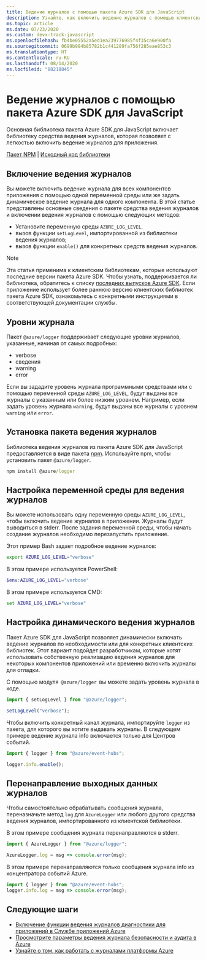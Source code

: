 ```yaml
---
title: Ведение журналов с помощью пакета Azure SDK для JavaScript
description: Узнайте, как включить ведение журналов с помощью клиентских библиотек пакета Azure SDK для JavaScript.
ms.topic: article
ms.date: 07/23/2020
ms.custom: devx-track-javascript
ms.openlocfilehash: fb4be05552a5ed1ea239776985f4f35ca6e900fa
ms.sourcegitcommit: 0699b984b85782b1c441289fa756f285eae853c3
ms.translationtype: HT
ms.contentlocale: ru-RU
ms.lasthandoff: 08/14/2020
ms.locfileid: "88218845"
---
```

# <a name="logging-with-the-azure-sdk-for-javascript"></a>Ведение журналов с помощью пакета Azure SDK для JavaScript

Основная библиотека пакета Azure SDK для JavaScript включает библиотеку средства ведения журналов, которая позволяет с легкостью включить ведение журналов для приложения. 

[Пакет NPM](https://www.npmjs.com/package/@azure/logger) | [Исходный код библиотеки](https://github.com/Azure/azure-sdk-for-js/tree/master/sdk/core/logger)

## <a name="enable-logging"></a>Включение ведения журналов

Вы можете включить ведение журнала для всех компонентов приложения с помощью одной переменной среды или же задать динамическое ведение журнала для одного компонента. В этой статье представлены основные сведения о пакете средства ведения журналов и включении ведения журналов с помощью следующих методов:

- Установите переменную среды `AZURE_LOG_LEVEL`.
- вызов функции `setLogLevel`, импортированной из библиотеки ведения журналов;
- вызов функции `enable()` для конкретных средств ведения журналов.

> [!NOTE]
> Эта статья применима к клиентским библиотекам, которые используют последние версии пакета Azure SDK. Чтобы узнать, поддерживается ли библиотека, обратитесь к списку [последних выпусков Azure SDK](https://azure.github.io/azure-sdk/releases/latest/index.html#javascript). Если приложение использует более раннюю версию клиентских библиотек пакета Azure SDK, ознакомьтесь с конкретными инструкциями в соответствующей документации службы.

## <a name="log-levels"></a>Уровни журнала

Пакет `@azure/logger` поддерживает следующие уровни журналов, указанные, начиная от самых подробных:

- verbose
- сведения
- warning
- error

Если вы зададите уровень журнала программными средствами или с помощью переменной среды `AZURE_LOG_LEVEL`, будут выданы все журналы с указанным или более низким уровнем. Например, если задать уровень журнала `warning`, будут выданы все журналы с уровнем `warning` или `error`.

## <a name="install-the-logger-package"></a>Установка пакета ведения журналов

Библиотека ведения журналов из пакета Azure SDK для JavaScript предоставляется в виде пакета [npm](https://www.npmjs.com/). Используйте npm, чтобы установить пакет `@azure/logger`.

```cmd
npm install @azure/logger
```

## <a name="set-the-logging-environment-variable"></a>Настройка переменной среды для ведения журналов

Вы можете использовать одну переменную среды `AZURE_LOG_LEVEL`, чтобы включить ведение журналов в приложении. Журналы будут выводиться в stderr. После задания переменной среды, чтобы начать создание журналов необходимо перезапустить приложение.

Этот пример Bash задает подробное ведение журналов:

```bash
export AZURE_LOG_LEVEL="verbose"
```

В этом примере используется PowerShell:

```powershell
$env:AZURE_LOG_LEVEL="verbose"
```

В этом примере используется CMD:

```cmd
set AZURE_LOG_LEVEL="verbose"
```

## <a name="configure-dynamic-logging"></a>Настройка динамического ведения журналов

Пакет Azure SDK для JavaScript позволяет динамически включать ведение журналов по необходимости или для конкретных клиентских библиотек. Этот вариант подойдет разработчикам, которые хотят использовать собственную реализацию ведения журналов для некоторых компонентов приложений или временно включить журналы для отладки.

С помощью модуля  `@azure/logger`  вы можете задать уровень журнала в коде.

```js
import { setLogLevel } from "@azure/logger";

setLogLevel("verbose");
```

Чтобы включить конкретный канал журнала, импортируйте `logger` из пакета, для которого вы хотите выдавать журналы. В следующем примере ведение журнала info включается только для Центров событий.

```js
import { logger } from "@azure/event-hubs";

logger.info.enable();
```

## <a name="redirect-log-output"></a>Перенаправление выходных данных журналов

Чтобы самостоятельно обрабатывать сообщения журнала, переназначьте метод `log` для `AzureLogger` или любого другого средства ведения журналов, импортированного из клиентской библиотеки.

В этом примере сообщения журнала перенаправляются в stderr.

```js
import { AzureLogger } from "@azure/logger";

AzureLogger.log = msg => console.error(msg);
```

В этом примере перенаправляются только сообщения журнала info из концентратора событий Azure.

```js
import { logger } from "@azure/event-hubs";
logger.info.log = msg => console.error(msg);
```

## <a name="next-steps"></a>Следующие шаги

- [Включение функции ведения журналов диагностики для приложений в Службе приложений Azure](/azure/app-service/troubleshoot-diagnostic-logs)
- [Просмотрите параметры ведения журнала безопасности и аудита в Azure](/azure/security/fundamentals/log-audit)
- [Узнайте о том, как работать с журналами платформы Azure](/azure/azure-monitor/platform/platform-logs-overview)